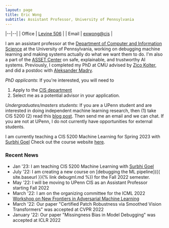 ```yaml
---
layout: page
title: Eric Wong
subtitle: Assistant Professor, University of Pennsylvania
---
```


|--|--|
| Office | [Levine 506](https://goo.gl/maps/yZmpgFMjUKhGnpXb6) |
| Email | [exwong@cis](mailto:exwong@cis.upenn.edu) |

I am an assistant professor at the [Department of Computer and Information Science](https://www.cis.upenn.edu/) at the University of Pennsylvania, working on debugging machine learning and making systems actually do what we want them to do. I'm also a part of the [ASSET Center](https://blog.seas.upenn.edu/penn-engineerings-new-asset-center-will-focus-on-the-safety-explainability-and-trustworthiness-of-ai-systems/) on safe, explainable, and trustworthy AI systems. Previously, I completed my PhD at CMU advised by [Zico Kolter](https://zicokolter.com/), and did a postdoc with [Aleksander Madry](https://people.csail.mit.edu/madry/). 

*PhD applicants*: If you're interested, you will need to 

1. Apply to the [CIS department](https://www.cis.upenn.edu/graduate/program-offerings/doctoral-program/) 
2. Select me as a potential advisor in your application. 

*Undergraduates/masters students*: If you are a UPenn student and are interested in doing independent machine learning research, then (1) take CIS 5200 (2) read this [blog post](https://www.alextamkin.com/essays/tips-for-new-researchers). Then send me an email and we can chat. If you are not at UPenn, I do not currently have opportunities for external students. 

I am currently teaching a CIS 5200 Machine Learning for Spring 2023 with [Surbhi Goel](https://www.surbhigoel.com/) Check out the course website [here](https://machine-learning-upenn.github.io/). 

### Recent News
+ Jan '23: I am teaching CIS 5200 Machine Learning with [Surbhi Goel](https://www.surbhigoel.com/)
+ July '22: I am creating a new course on [debugging the ML pipeline]({{ site.baseurl }}{% link debugml.md %}) for the Fall 2022 semester. 
+ May '22: I will be moving to UPenn CIS as an Assistant Professor starting Fall 2022
+ March '22: I am on the organizing committee for the ICML 2022 [Workshop on New Frontiers in Adversarial Machine Learning](https://advml-frontier.github.io/)
+ March '22: Our paper "Certified Patch Robustness via Smoothed Vision Transformers" was accepted at CVPR 2022
+ January '22: Our paper "Missingness Bias in Model Debugging" was accepted at ICLR 2022
<!-- + 10/18/21: I will be speaking as a panelist for the [ATVA 2021 Workshop on Security and Reliability of Machine Learning (SRML)](https://sites.google.com/view/srml-atva2021)
+ 10/12/21: I am on the organizing committee for the AAAI 2022 [Workshop on Adversarial Machine Learning and Beyond](https://advml-workshop.github.io/aaai2022/)
+ 5/12/21: Our paper "Leveraging sparse linear layers for debuggable deep networks" was accepted for a long oral presentation at ICML 2021
+ 4/7/21: I am on the organizing committee for the ICML 2021 workshop [A Blessing in Disguise: The Prospects and Perils of Adversarial Machine Learning](https://advml-workshop.github.io/icml2021/)
+ 1/12/21: Our paper "Learning perturbation sets for robust machine learning" was accepted for a poster at ICLR 2021
+ 12/14/20: I am a main organizer for the ICLR 2021 workshop [Robust and Reliable Machine learning in the Real World](https://sites.google.com/connect.hku.hk/robustml-2021/home) 
+ 8/1/20: I have started my postdoc at MIT with Aleksander Madry
 -->